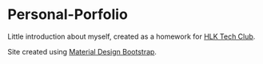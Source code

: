 # Personal-Porfolio
Little introduction about myself, created as a homework for [HLK Tech Club](https://www.facebook.com/hlktechclub).

Site created using [Material Design Bootstrap](https://mdbootstrap.com).
